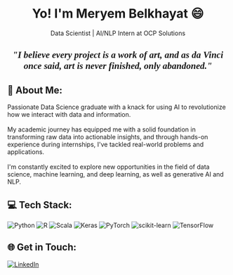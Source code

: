 <h1 align="center">Yo! I'm Meryem Belkhayat 😄 </h1>
<p align="center"> Data Scientist | AI/NLP Intern at OCP Solutions </p>
<h2 align="center"><em><font face="Brush Script MT, cursive">"I believe every project is a work of art, and as da Vinci once said, art is never finished, only abandoned."</font></em></h2>

## 💫 About Me:
Passionate Data Science graduate with a knack for using AI to revolutionize how we interact with data and information.<br><br>My academic journey has equipped me with a solid foundation in transforming raw data into actionable insights, and through hands-on experience during internships, I've tackled real-world problems and applications.<br><br>I'm constantly excited to explore new opportunities in the field of data science, machine learning, and deep learning, as well as generative AI and NLP.



## 💻 Tech Stack:
![Python](https://img.shields.io/badge/python-3670A0?style=for-the-badge&logo=python&logoColor=ffdd54) ![R](https://img.shields.io/badge/r-%23276DC3.svg?style=for-the-badge&logo=r&logoColor=white) ![Scala](https://img.shields.io/badge/scala-%23DC322F.svg?style=for-the-badge&logo=scala&logoColor=white) ![Keras](https://img.shields.io/badge/Keras-%23D00000.svg?style=for-the-badge&logo=Keras&logoColor=white) ![PyTorch](https://img.shields.io/badge/PyTorch-%23EE4C2C.svg?style=for-the-badge&logo=PyTorch&logoColor=white) ![scikit-learn](https://img.shields.io/badge/scikit--learn-%23F7931E.svg?style=for-the-badge&logo=scikit-learn&logoColor=white) ![TensorFlow](https://img.shields.io/badge/TensorFlow-%23FF6F00.svg?style=for-the-badge&logo=TensorFlow&logoColor=white)



## 🌐 Get in Touch:

[![LinkedIn](https://img.shields.io/badge/LinkedIn-%230077B5.svg?logo=linkedin&logoColor=white)](https://linkedin.com/in/linkedin.com/in/meryem-belkhayat-5a90561b9)






